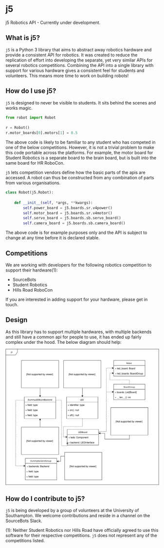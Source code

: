 # j5

j5 Robotics API - Currently under development.

## What is j5?

`j5` is a Python 3 library that aims to abstract away robotics hardware and provide a consistent API for robotics. It was created to reduce the replication of effort into developing the separate, yet very similar APIs for several robotics competitions. Combining the API into a single library with support for various hardware gives a consistent feel for students and volunteers. This means more time to work on building robots!

## How do I use j5?

`j5` is designed to never be visible to students. It sits behind the scenes and works magic.

```python
from robot import Robot

r = Robot()
r.motor_boards[0].motors[1] = 0.5
```

The above code is likely to be familiar to any student who has competed in one of the below competitions. However, it is not a trivial problem to make this code portable across the platforms. For example, the motor board for Student Robotics is a separate board to the brain board, but is built into the same board for HR RoboCon.

`j5` lets competition vendors define how the basic parts of the apis are accessed. A robot can thus be constructed from any combination of parts from various organisations.

```python
class Robot(j5.Robot):

    def __init__(self, *args, **kwargs):
        self.power_board = j5.boards.sr.v4power()
        self.motor_board = j5.boards.sr.v4motor()
        self.servo_board = j5.boards.sb.servo_board()
        self.camera_board = j5.boards.sb.camera_board()
```
The above code is for example purposes only and the API is subject to change at any time before it is declared stable.

## Competitions

We are working with developers for the following robotics competition to support their hardware(1):

- SourceBots
- Student Robotics
- Hills Road RoboCon

If you are interested in adding support for your hardware, please get in touch.

## Design

As this library has to support multiple hardwares, with multiple backends and still have a common api for people to use, it has ended up fairly complex under the hood. The below diagram should help:

![](/j5.svg)

## How do I contribute to j5?

`j5` is being developed by a group of volunteers at the University of Southampton. We welcome contributions and reside in a channel on the SourceBots Slack.


(1): Neither Student Robotics nor Hills Road have officially agreed to use this software for their respective competitions. `j5` does not represent any of the competitions listed.
